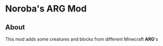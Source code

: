 # Noroba's ARG Mod

## About
This mod adds some creatures and blocks from different Minecraft **ARG**'s
